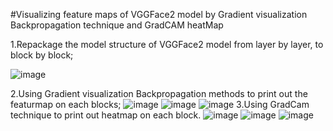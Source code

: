 #Visualizing feature maps of VGGFace2 model by Gradient visualization Backpropagation technique and GradCAM heatMap 

1.Repackage the model structure of VGGFace2 model from layer by layer, to block by block;

![image](https://github.com/KeiraLalala/VggFace2_Feature-heat-Map/blob/master/FeaMap_img/0001.bmp)

2.Using Gradient visualization Backpropagation methods to print out the featurmap on each blocks;
![image](https://github.com/KeiraLalala/VggFace2_Feature-heat-Map/blob/master/FeaMap_img/BSC_res50_vis_l8_f149_iter270.jpg)
![image](https://github.com/KeiraLalala/VggFace2_Feature-heat-Map/blob/master/FeaMap_img/BSC_res50_vis_l8_f161_iter270.jpg)
![image](https://github.com/KeiraLalala/VggFace2_Feature-heat-Map/blob/master/FeaMap_img/BSC_res50_vis_l8_f520_iter270.jpg)
3.Using GradCam technique to print out heatmap on each block.
![image](https://github.com/KeiraLalala/VggFace2_Feature-heat-Map/blob/master/FeaMap_img/BSC8_0001_Cam_Grayscale.png)
![image](https://github.com/KeiraLalala/VggFace2_Feature-heat-Map/blob/master/FeaMap_img/BSC8_0001_Cam_Heatmap.png)
![image](https://github.com/KeiraLalala/VggFace2_Feature-heat-Map/blob/master/FeaMap_img/BSC8_0001_Cam_On_Image.png)
